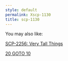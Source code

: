 ```yaml
---
style: default
permalink: Xscp-1130
title: scp-1130
---
```

You may also like:

[SCP-2256: Very Tall Things](http://scp-wiki.net/scp-2256)

[20 GOTO 10](http://scp-wiki.net/20-goto-10)
